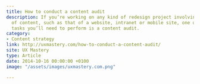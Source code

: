 ```yaml
---
title: How to conduct a content audit
description: If you’re working on any kind of redesign project involving a large amount
  of content, such as that of a website, intranet or mobile site, one of the first
  tasks you’ll need to perform is a content audit.
category:
- Content strategy
link: http://uxmastery.com/how-to-conduct-a-content-audit/
site: UX Mastery
type: Article
date: 2014-10-16 00:00:00 +0100
image: "/assets/images/uxmastery.com.png"

---
```

